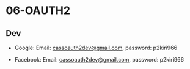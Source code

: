 06-OAUTH2
=========

Dev
---

- Google: Email: cassoauth2dev@gmail.com, password: p2kiri966

- Facebook: Email: cassoauth2dev@gmail.com, password: p2kiri966